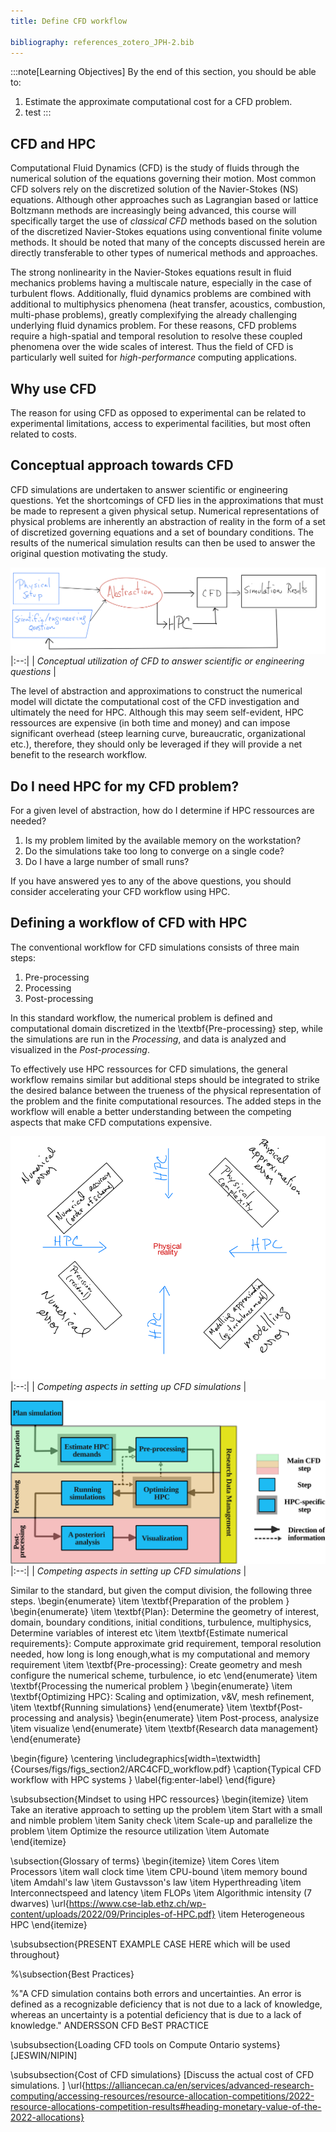 ```yaml
---
title: Define CFD workflow

bibliography: references_zotero_JPH-2.bib
---
```


:::note[Learning Objectives]
By the end of this section, you should be able to:
1. Estimate the approximate computational cost for a CFD problem.
2. test
:::

## CFD and HPC
Computational Fluid Dynamics (CFD) is the study of fluids through the numerical solution of the equations governing their motion.    Most common CFD solvers rely on the discretized solution of the Navier-Stokes (NS) equations.  Although other approaches such as Lagrangian based  or lattice Boltzmann methods are increasingly being advanced, this course will specifically target the use of *classical CFD* methods based on the solution of the discretized Navier-Stokes equations using conventional finite volume methods. It should be noted that many of the concepts discussed herein are directly transferable to other types of numerical methods and approaches.

The strong nonlinearity in the Navier-Stokes equations result in fluid mechanics problems having a multiscale nature, especially in the case of turbulent flows. Additionally, fluid dynamics problems are combined with additional to multiphysics phenomena (heat transfer, acoustics, combustion, multi-phase problems), greatly complexifying the already challenging underlying fluid dynamics problem. For these reasons, CFD problems require a high-spatial and temporal resolution to resolve these coupled phenomena over the wide scales of interest. Thus the field of CFD is particularly well suited for *high-performance* computing applications.


## Why use CFD 

The reason for using CFD as opposed to experimental can be related to experimental limitations, access to experimental facilities, but most often related to costs. 



## Conceptual approach towards CFD
CFD simulations are undertaken to answer scientific or engineering questions. Yet the shortcomings of CFD lies in the approximations that must be made to represent a given physical setup.  Numerical representations of physical problems are inherently an abstraction of reality in the form of a set of discretized governing equations and a set of boundary conditions.   The results of the numerical simulation results can then be used to answer the original question motivating the study.

![Swirls and colors of Jupiter from the space probe Juno.](../../../assets/figs_section2/ARC4CFD_conceptualHPC.png "Conceptual utilization of CFD to answer scientific or engineering questions.")
|:--:| 
| *Conceptual utilization of CFD to answer scientific or engineering questions* |



 The level of abstraction and approximations to construct the numerical model  will dictate the computational cost of the CFD investigation and ultimately the need for HPC. Although this may seem self-evident, HPC ressources are expensive (in both time and money) and can impose significant overhead (steep learning curve, bureaucratic, organizational etc.), therefore, they should only be leveraged if they will provide a net benefit to the research workflow. 
 
 
## Do I need HPC for my CFD problem?
 For a given level of abstraction, how do I determine if HPC ressources are needed?
1. Is my problem limited by the available memory on the workstation?
2. Do the simulations take too long to converge on a single code?
3. Do I have a large number of small runs?

If you have answered yes to any of the above questions, you should consider accelerating your CFD workflow using HPC.




## Defining a workflow of CFD with HPC
The conventional workflow for CFD simulations consists of three main steps:
1. Pre-processing
2. Processing
3. Post-processing

In this standard workflow, the numerical problem is defined and computational domain discretized in  the \textbf{Pre-processing} step, while the simulations are run in the *Processing*, and data is analyzed and visualized in the *Post-processing*.


 To effectively use HPC ressources for CFD simulations, the general workflow remains similar but additional steps should be integrated to strike the desired balance between the trueness of the physical representation of the problem and the finite computational resources. The added steps in the workflow will enable a better understanding between the competing aspects that make CFD computations expensive.


![HPCcompromise.](../../../assets/figs_section2/ARC4CFD_leverateHPC_compromise.png "Competing aspects in setting up CFD simulations")
|:--:| 
| *Competing aspects in setting up CFD simulations* |




![HPCcompromise.](../../../assets/figs_section2/ARC4CFD_workflow.svg  "Competing aspects in setting up CFD simulations")
|:--:| 
| *Competing aspects in setting up CFD simulations* |




Similar to the standard, but given the comput
division, the following three steps. 
\begin{enumerate}
    \item \textbf{Preparation of the problem }
        \begin{enumerate}
            \item   \textbf{Plan}: Determine the geometry of interest, domain, boundary conditions, initial conditions, turbulence, multiphysics, Determine variables of interest etc
            \item \textbf{Estimate numerical requirements}: Compute approximate grid requirement, temporal resolution needed, how long is long enough,what is my computational and memory requirement
            \item \textbf{Pre-processing}: Create geometry and mesh   configure the numerical scheme, turbulence, io etc
        \end{enumerate}
    \item \textbf{Processing the numerical problem }
         \begin{enumerate}
            \item \textbf{Optimizing HPC}: Scaling and optimization, v\&V, mesh refinement,
            \item \textbf{Running simulations}
         \end{enumerate}
    \item \textbf{Post-processing and analysis}
        \begin{enumerate}
            \item Post-process, analysize
            \item visualize
         \end{enumerate}
    \item \textbf{Research data management}
\end{enumerate}



\begin{figure}
    \centering \includegraphics[width=\textwidth]{Courses/figs/figs_section2/ARC4CFD_workflow.pdf}
    \caption{Typical CFD workflow with HPC systems }
    \label{fig:enter-label}
\end{figure}




\subsubsection{Mindset to using HPC ressources}
\begin{itemize}
    \item Take an iterative approach to setting up the problem
    \item Start with a small and nimble problem
    \item Sanity check
    \item Scale-up and parallelize the problem
    \item Optimize the resource utilization
    \item Automate
\end{itemize}


\subsection{Glossary of terms}
\begin{itemize}
    \item Cores
    \item Processors
    \item wall clock time
    \item CPU-bound
    \item memory bound
    \item Amdahl's law
    \item Gustavsson's law
    \item Hyperthreading
    \item Interconnectspeed and latency
    \item FLOPs
    \item Algorithmic intensity (7 dwarves) \url{https://www.cse-lab.ethz.ch/wp-content/uploads/2022/09/Principles-of-HPC.pdf}
    \item Heterogeneous HPC
\end{itemize}





\subsubsection{PRESENT EXAMPLE CASE HERE which will be used throughout}






%\subsection{Best Practices}

%"A CFD simulation contains both errors and uncertainties. An error is defined as a recognizable deficiency that is not due to a lack of knowledge, whereas an uncertainty is a potential deficiency that is due to a lack of knowledge." ANDERSSON CFD BeST PRACTICE




\subsubsection{Loading CFD tools on Compute Ontario systems}
[JESWIN/NIPIN]




\subsubsection{Cost of CFD simulations}
[Discuss the actual cost of CFD simulations. ]
\url{https://alliancecan.ca/en/services/advanced-research-computing/accessing-resources/resource-allocation-competitions/2022-resource-allocations-competition-results#heading-monetary-value-of-the-2022-allocations}
